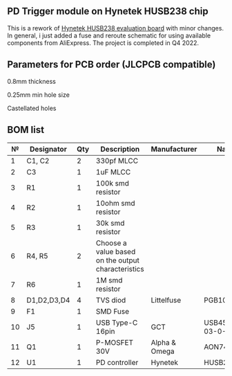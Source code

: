 ## PD Trigger module on Hynetek HUSB238 chip
This is a rework of [Hynetek HUSB238 evaluation board](https://www.hynetek.com/uploadfiles/site/219/files/23877051-9b40-4ae7-b10f-7e32536c2083.pdf) with minor changes. In general, i just added a fuse and reroute schematic for using available components from AliExpress.
The project is completed in Q4 2022.

## Parameters for PCB order (JLCPCB compatible)
0.8mm thickness

0.25mm min hole size

Castellated holes

## BOM list
| №  | Designator  | Qty | Description        | Manufacturer  | Name           | Package  | Link |
| -- | ----------- | --- | ------------------ | ------------- | -------------- | -------- | ---- |
| 1  | C1, C2      | 2   | 330pf MLCC         |               |                | 0402     |      |
| 2  | C3          | 1   | 1uF MLCC           |               |                | 0402     |      |
| 3  | R1          | 1   | 100k smd resistor  |               |                | 0402     |      |
| 4  | R2          | 1   | 10ohm smd resistor |               |                | 0402     |      |
| 5  | R3          | 1   | 30k smd resistor  |                |                | 0402     |      |
| 6  | R4, R5      | 2   | Choose a value based on the output characteristics  |    |            | 0805     |      |
| 7  | R6          | 1   | 1M smd resistor    |               |                | 0402     |      |
| 8  | D1,D2,D3,D4 | 4   | TVS diod           | Littelfuse    | PGB1010603     | 0603     | [AliExpress](https://aliexpress.ru/item/32895822186.html)      |
| 9  | F1          | 1   | SMD Fuse           |               |                | 1808     | [AliExpress](https://aliexpress.ru/item/33048094198.html)      |
| 10 | J5          | 1   | USB Type-C 16pin   | GCT           | USB4505-03-0-A |          | [AliExpress](https://aliexpress.ru/item/33013020868.html)      |
| 11 | Q1          | 1   | P-MOSFET 30V       | Alpha & Omega | AON7403        | DFN3x3EP | [AliExpress](https://aliexpress.ru/item/1005003805312191.html) |
| 12 | U1          | 1   | PD controller      | Hynetek       | HUSB238        | DFN-10   | [AliExpress](https://aliexpress.ru/item/1005002906568952.html) |
